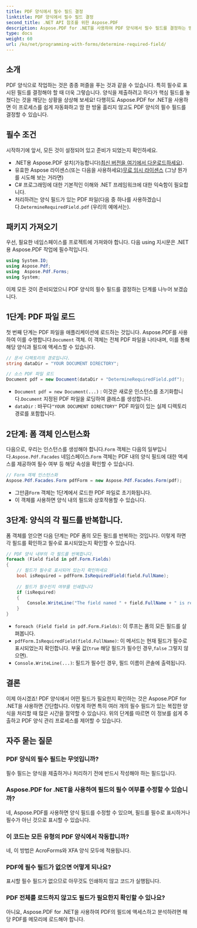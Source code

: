 ```yaml
---
title: PDF 양식에서 필수 필드 결정
linktitle: PDF 양식에서 필수 필드 결정
second_title: .NET API 참조를 위한 Aspose.PDF
description: Aspose.PDF for .NET을 사용하여 PDF 양식에서 필수 필드를 결정하는 방법을 알아보세요. 단계별 가이드는 양식 관리를 간소화하고 PDF 자동화 워크플로를 향상시킵니다.
type: docs
weight: 60
url: /ko/net/programming-with-forms/determine-required-field/
---
```

## 소개

PDF 양식으로 작업하는 것은 종종 퍼즐을 푸는 것과 같을 수 있습니다. 특히 필수로 표시된 필드를 결정해야 할 때 더욱 그렇습니다. 양식을 제출하려고 하다가 핵심 필드를 놓쳤다는 것을 깨닫는 상황을 상상해 보세요! 다행히도 Aspose.PDF for .NET을 사용하면 이 프로세스를 쉽게 자동화하고 땀 한 방울 흘리지 않고도 PDF 양식의 필수 필드를 결정할 수 있습니다. 

## 필수 조건

시작하기에 앞서, 모든 것이 설정되어 있고 준비가 되었는지 확인하세요.

-  .NET용 Aspose.PDF 설치(가능합니다)[최신 버전을 여기에서 다운로드하세요](https://releases.aspose.com/pdf/net/)).
-  유효한 Aspose 라이센스(또는 다음을 사용하세요)[무료 임시 라이센스](https://purchase.aspose.com/temporary-license/) (그냥 뭔가를 시도해 보는 거라면)
- C# 프로그래밍에 대한 기본적인 이해와 .NET 프레임워크에 대한 익숙함이 필요합니다.
-  처리하려는 양식 필드가 있는 PDF 파일(다음 중 하나를 사용하겠습니다.`DetermineRequiredField.pdf` (우리의 예에서는).

## 패키지 가져오기

우선, 필요한 네임스페이스를 프로젝트에 가져와야 합니다. 다음 using 지시문은 .NET용 Aspose.PDF 작업에 필수적입니다.

```csharp
using System.IO;
using Aspose.Pdf;
using  Aspose.Pdf.Forms;
using System;
```

이제 모든 것이 준비되었으니 PDF 양식의 필수 필드를 결정하는 단계를 나누어 보겠습니다.

## 1단계: PDF 파일 로드

 첫 번째 단계는 PDF 파일을 애플리케이션에 로드하는 것입니다. Aspose.PDF를 사용하여 이를 수행합니다.`Document` 객체. 이 객체는 전체 PDF 파일을 나타내며, 이를 통해 해당 양식과 필드에 액세스할 수 있습니다.

```csharp
// 문서 디렉토리의 경로입니다.
string dataDir = "YOUR DOCUMENT DIRECTORY";

// 소스 PDF 파일 로드
Document pdf = new Document(dataDir + "DetermineRequiredField.pdf");
```

- `Document pdf = new Document(...)` : 이것은 새로운 인스턴스를 초기화합니다.`Document` 지정된 PDF 파일을 로딩하여 클래스를 생성합니다.
- `dataDir` : 바꾸다`"YOUR DOCUMENT DIRECTORY"` PDF 파일이 있는 실제 디렉토리 경로를 포함합니다.

## 2단계: 폼 객체 인스턴스화

 다음으로, 우리는 인스턴스를 생성해야 합니다.`Form` 객체는 다음의 일부입니다.`Aspose.Pdf.Facades` 네임스페이스.`Form` 객체는 PDF 내의 양식 필드에 대한 액세스를 제공하여 필수 여부 등 해당 속성을 확인할 수 있습니다.

```csharp
// Form 객체 인스턴스화
Aspose.Pdf.Facades.Form pdfForm = new Aspose.Pdf.Facades.Form(pdf);
```

-  그만큼`Form` 객체는 1단계에서 로드한 PDF 파일로 초기화됩니다.
- 이 객체를 사용하면 양식 내의 필드와 상호작용할 수 있습니다.

## 3단계: 양식의 각 필드를 반복합니다.

폼 객체를 얻으면 다음 단계는 PDF 폼의 모든 필드를 반복하는 것입니다. 이렇게 하면 각 필드를 확인하고 필수로 표시되었는지 확인할 수 있습니다.

```csharp
// PDF 양식 내부의 각 필드를 반복합니다.
foreach (Field field in pdf.Form.Fields)
{
    // 필드가 필수로 표시되어 있는지 확인하세요
    bool isRequired = pdfForm.IsRequiredField(field.FullName);
    
    // 필드가 필수인지 여부를 인쇄합니다
    if (isRequired)
    {
        Console.WriteLine("The field named " + field.FullName + " is required");
    }
}
```

- `foreach (Field field in pdf.Form.Fields)`: 이 루프는 폼의 모든 필드를 살펴봅니다.
- `pdfForm.IsRequiredField(field.FullName)`: 이 메서드는 현재 필드가 필수로 표시되었는지 확인합니다. 부울 값(`true` 해당 필드가 필수인 경우,`false` 그렇지 않으면).
- `Console.WriteLine(...)`: 필드가 필수인 경우, 필드 이름이 콘솔에 출력됩니다.

## 결론

이제 아시겠죠! PDF 양식에서 어떤 필드가 필요한지 확인하는 것은 Aspose.PDF for .NET을 사용하면 간단합니다. 이렇게 하면 특히 여러 개의 필수 필드가 있는 복잡한 양식을 처리할 때 많은 시간을 절약할 수 있습니다. 위의 단계를 따르면 이 정보를 쉽게 추출하고 PDF 양식 관리 프로세스를 제어할 수 있습니다.

## 자주 묻는 질문

### PDF 양식의 필수 필드는 무엇입니까?
필수 필드는 양식을 제출하거나 처리하기 전에 반드시 작성해야 하는 필드입니다.

### Aspose.PDF for .NET을 사용하여 필드의 필수 여부를 수정할 수 있습니까?
네, Aspose.PDF를 사용하면 양식 필드를 수정할 수 있으며, 필드를 필수로 표시하거나 필수가 아닌 것으로 표시할 수 있습니다.

### 이 코드는 모든 유형의 PDF 양식에서 작동합니까?
네, 이 방법은 AcroForms와 XFA 양식 모두에 적용됩니다.

### PDF에 필수 필드가 없으면 어떻게 되나요?
표시할 필수 필드가 없으므로 아무것도 인쇄하지 않고 코드가 실행됩니다.

### PDF 전체를 로드하지 않고도 필드가 필요한지 확인할 수 있나요?
아니요, Aspose.PDF for .NET을 사용하여 PDF의 필드에 액세스하고 분석하려면 해당 PDF를 메모리에 로드해야 합니다.